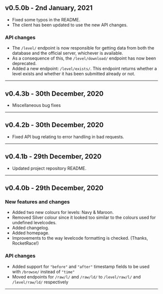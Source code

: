 ## v0.5.0b - 2nd January, 2021
- Fixed some typos in the README.
- The client has been updated to use the new API changes.

### API changes
- The `/level/` endpoint is now responsible for getting data from both the database and the official server, whichever is available.
- As a consequence of this, the `/level/download/` endpoint has now been deprecated.
- Added a new endpoint: `/level/exists/`. This endpoint returns whether a level exists and whether it has been submitted already or not.

---

## v0.4.3b - 30th December, 2020
- Miscellaneous bug fixes

---

## v0.4.2b - 30th December, 2020
- Fixed API bug relating to error handling in bad requests.

---

## v0.4.1b - 29th December, 2020
- Updated project repository README.

---

## v0.4.0b - 29th December, 2020
### New features and changes
- Added two new colours for levels: Navy & Maroon.
- Removed Silver colour since it looked too similar to the colours used for undefined levelcodes.
- Added changelog.
- Added homepage.
- Improvements to the way levelcode formatting is checked. (Thanks, RocketRace!)

### API changes
- Added support for `"before"` and `"after"` timestamp fields to be used with `/browse/` instead of `"time"`
- Moved endpoints for `/raw/l/` and `/raw/ld/` to `/level/raw/l/` and `/level/raw/ld/` respectively

---